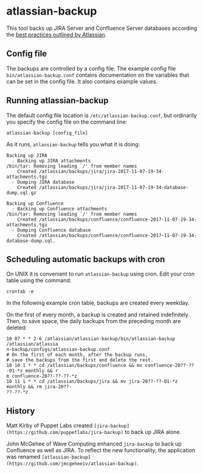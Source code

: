 # atlassian-backup

This tool backs up JIRA Server and Confluence Server databases according the
[best practices outlined by Atlassian](https://confluence.atlassian.com/adminjiraserver072/backing-up-data-828788079.html).

## Config file
The backups are controlled by a config file.  The example config file
`bin/atlassian-backup.conf` contains documentation on the variables that can be
set in the config file.  It also contains example values.

## Running atlassian-backup
The default config file location is `/etc/atlassian-backup.conf`, but ordinarily
you specify the config file on the command line:
```
atlassian-backup [config_file]
```

As it runs, `atlassian-backup` tells you what it is doing:
```
Backing up JIRA
  - Backing up JIRA attachments
/bin/tar: Removing leading `/' from member names
    Created /atlassian/backups/jira/jira-2017-11-07-19-34-attachments.tgz
  - Dumping JIRA database
    Created /atlassian/backups/jira/jira-2017-11-07-19-34-database-dump.sql.gz

Backing up Confluence
  - Backing up Confluence attachments
/bin/tar: Removing leading `/' from member names
    Created /atlassian/backups/confluence/confluence-2017-11-07-19-34-attachments.tgz
  - Dumping Confluence database
    Created /atlassian/backups/confluence/confluence-2017-11-07-19-34-database-dump.sql.
```

## Scheduling automatic backups with cron
On UNIX it is convenient to run `atlassian-backup` using cron.  Edit your cron
table using the command:
```
crontab -e
```
In the following example cron table, backups are created every weekday.

On the first of every month, a backup is created and retained indefinitely.
Then, to save space, the daily backups from the preceding month are deleted:
```
10 07 * * 2-6 /atlassian/atlassian-backup/bin/atlassian-backup /atlassian/atlassia
n-backup/configs/atlassian-backup.conf
# On the first of each month, after the backup runs,
# save the backups from the first and delete the rest.
10 10 1 * * cd /atlassian/backups/confluence && mv confluence-20??-??-01-*z monthly && r
m confluence-20??-??-??-*z
10 11 1 * * cd /atlassian/backups/jira && mv jira-20??-??-01-*z monthly && rm jira-20??-
??-??-*z
```

## History

Matt Kirby of Puppet Labs created
`[jira-backup](https://github.com/puppetlabs/jira-backup)` to back up JIRA alone.

John McGehee of Wave Computing enhanced `jira-backup` to back up Confluence as
well as JIRA.  To reflect the new functionality, the application was renamed
`[atlassian-backup](https://github.com/jmcgeheeiv/atlassian-backup)`.
